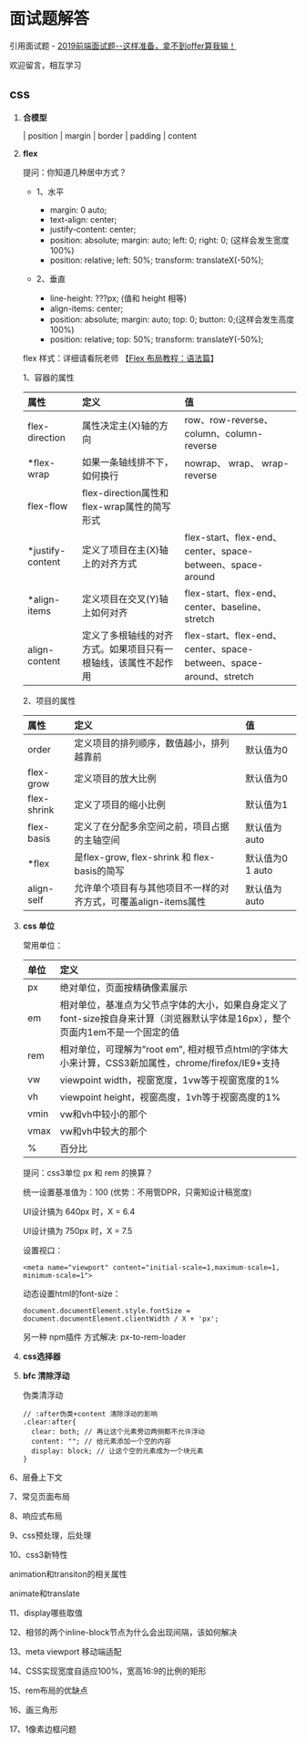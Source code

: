# 面试题解答

 引用面试题 -  [2019前端面试题--这样准备，拿不到offer算我输！](https://juejin.im/post/5cbff661e51d456e693f48ec)
    
 欢迎留言，相互学习
## css
1. **合模型**

    | position
       | margin
          | border
             | padding
                | content

2. **flex**

    提问：你知道几种居中方式？
    * 1、水平
        * margin: 0 auto;
        * text-align: center;
        * justify-content: center;
        * position: absolute; margin: auto; left: 0; right: 0; (这样会发生宽度 100%)
        * position: relative; left: 50%; transform: translateX(-50%);
        
    * 2、垂直
        * line-height: ???px; (值和 height 相等)
        * align-items: center;
        * position: absolute; margin: auto; top: 0; button: 0;(这样会发生高度 100%)
        * position: relative; top: 50%; transform: translateY(-50%);
        
    flex 样式：详细请看阮老师 【[Flex 布局教程：语法篇](http://www.ruanyifeng.com/blog/2015/07/flex-grammar.html)】
    
    1、容器的属性
    
    | 属性 | 定义 | 值 |
    |:-----|:-----|:-----|
    | flex-direction | 属性决定主(X)轴的方向 | row、row-reverse、column、column-reverse |
    | *flex-wrap | 如果一条轴线排不下，如何换行 | nowrap、 wrap、 wrap-reverse |
    | flex-flow | flex-direction属性和flex-wrap属性的简写形式 | |
    | *justify-content | 定义了项目在主(X)轴上的对齐方式 | flex-start、flex-end、center、space-between、space-around |
    | *align-items | 定义项目在交叉(Y)轴上如何对齐 | flex-start、flex-end、center、baseline、stretch |
    | align-content | 定义了多根轴线的对齐方式。如果项目只有一根轴线，该属性不起作用 | flex-start、flex-end、center、space-between、space-around、stretch |
    
    2、项目的属性
    
    | 属性 | 定义 | 值 |
    |:-----|:-----|:-----|
    | order | 定义项目的排列顺序，数值越小，排列越靠前 | 默认值为0 |
    | flex-grow | 定义项目的放大比例 | 默认值为0 |
    | flex-shrink | 定义了项目的缩小比例 | 默认值为1 |
    | flex-basis | 定义了在分配多余空间之前，项目占据的主轴空间 | 默认值为auto |
    | *flex | 是flex-grow, flex-shrink 和 flex-basis的简写 | 默认值为0 1 auto |
    | align-self | 允许单个项目有与其他项目不一样的对齐方式，可覆盖align-items属性 | 默认值为auto |
    
3. **css 单位**
    
    常用单位：
    
    | 单位 | 定义 |
    |:-----|:-----|
    | px | 绝对单位，页面按精确像素展示 |
    | em | 相对单位，基准点为父节点字体的大小，如果自身定义了font-size按自身来计算（浏览器默认字体是16px），整个页面内1em不是一个固定的值 |
    | rem | 相对单位，可理解为”root em”, 相对根节点html的字体大小来计算，CSS3新加属性，chrome/firefox/IE9+支持 |
    | vw | viewpoint width，视窗宽度，1vw等于视窗宽度的1% |
    | vh | viewpoint height，视窗高度，1vh等于视窗高度的1% |
    | vmin | vw和vh中较小的那个 |
    | vmax | vw和vh中较大的那个 |
    | % | 百分比 |
     
    提问：css3单位 px 和 rem 的换算？
    
    统一设置基准值为：100 (优势：不用管DPR，只需知设计稿宽度)
    
    UI设计搞为 640px 时，X = 6.4
    
    UI设计搞为 750px 时，X = 7.5
    
    设置视口：　
    ```
    <meta name="viewport" content="initial-scale=1,maximum-scale=1, minimum-scale=1">
    ```
    动态设置html的font-size：
    ```
    document.documentElement.style.fontSize = document.documentElement.clientWidth / X + 'px';
    ```
    
    另一种 npm插件 方式解决: px-to-rem-loader
    
4. **css选择器**
    
5. **bfc 清除浮动**

    伪类清浮动
    ```
    // :after伪类+content 清除浮动的影响
    .clear:after{
      clear: both; // 再让这个元素旁边两侧都不允许浮动
      content: ""; // 给元素添加一个空的内容
      display: block; // 让这个空的元素成为一个块元素
    }
    ```
    
6、层叠上下文

7、常见页面布局

8、响应式布局

9、css预处理，后处理

10、css3新特性

animation和transiton的相关属性

animate和translate

11、display哪些取值

12、相邻的两个inline-block节点为什么会出现间隔，该如何解决

13、meta viewport 移动端适配

14、CSS实现宽度自适应100%，宽高16:9的比例的矩形

15、rem布局的优缺点

16、画三角形

17、1像素边框问题